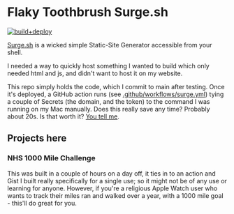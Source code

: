 # Flaky Toothbrush Surge.sh

[![build+deploy](https://github.com/tomchatting/flaky-toothbrush/actions/workflows/surge.yml/badge.svg?branch=main)](https://github.com/tomchatting/flaky-toothbrush/actions/workflows/surge.yml)

[Surge.sh](https://surge.sh) is a wicked simple Static-Site Generator accessible from your shell.

I needed a way to quickly host something I wanted to build which only needed html and js, and didn't want to host it on my website.

This repo simply holds the code, which I commit to main after testing. Once it's deployed, a GitHub action runs (see [.github/workflows/surge.yml](https://github.com/tomchatting/flaky-toothbrush/blob/main/.github/workflows/surge.yml)) tying a couple of Secrets (the domain, and the token) to the command I was running on my Mac manually. Does this really save any time? Probably about 20s. Is that worth it? [You tell me](https://xkcd.com/1319/).

## Projects here

### NHS 1000 Mile Challenge

This was built in a couple of hours on a day off, it ties in to an action and Gist I built really specifically for a single use; so it might not be of any use or learning for anyone. However, if you're a religious Apple Watch user who wants to track their miles ran and walked over a year, with a 1000 mile goal - this'll do great for you.
